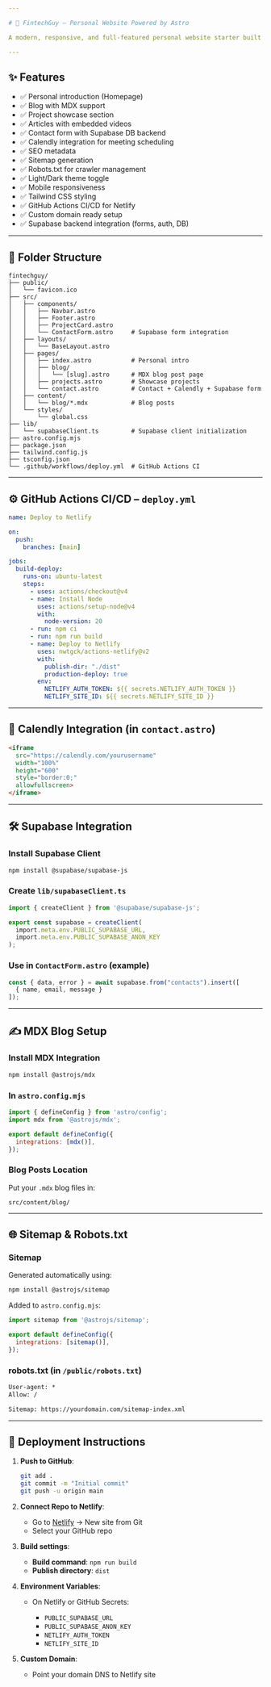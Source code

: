 ```yaml
---

# 🚀 FintechGuy – Personal Website Powered by Astro

A modern, responsive, and full-featured personal website starter built with **Astro**, **Tailwind CSS**, **Supabase**, and **Netlify**.

---
```


## ✨ Features

* ✅ Personal introduction (Homepage)
* ✅ Blog with MDX support
* ✅ Project showcase section
* ✅ Articles with embedded videos
* ✅ Contact form with Supabase DB backend
* ✅ Calendly integration for meeting scheduling
* ✅ SEO metadata
* ✅ Sitemap generation
* ✅ Robots.txt for crawler management
* ✅ Light/Dark theme toggle
* ✅ Mobile responsiveness
* ✅ Tailwind CSS styling
* ✅ GitHub Actions CI/CD for Netlify
* ✅ Custom domain ready setup
* ✅ Supabase backend integration (forms, auth, DB)

---

## 📁 Folder Structure

```
fintechguy/
├── public/
│   └── favicon.ico
├── src/
│   ├── components/
│   │   ├── Navbar.astro
│   │   ├── Footer.astro
│   │   ├── ProjectCard.astro
│   │   └── ContactForm.astro     # Supabase form integration
│   ├── layouts/
│   │   └── BaseLayout.astro
│   ├── pages/
│   │   ├── index.astro           # Personal intro
│   │   ├── blog/
│   │   │   └── [slug].astro      # MDX blog post page
│   │   ├── projects.astro        # Showcase projects
│   │   └── contact.astro         # Contact + Calendly + Supabase form
│   ├── content/
│   │   └── blog/*.mdx            # Blog posts
│   └── styles/
│       └── global.css
├── lib/
│   └── supabaseClient.ts         # Supabase client initialization
├── astro.config.mjs
├── package.json
├── tailwind.config.js
├── tsconfig.json
└── .github/workflows/deploy.yml  # GitHub Actions CI
```

---

## ⚙️ GitHub Actions CI/CD – `deploy.yml`

```yaml
name: Deploy to Netlify

on:
  push:
    branches: [main]

jobs:
  build-deploy:
    runs-on: ubuntu-latest
    steps:
      - uses: actions/checkout@v4
      - name: Install Node
        uses: actions/setup-node@v4
        with:
          node-version: 20
      - run: npm ci
      - run: npm run build
      - name: Deploy to Netlify
        uses: nwtgck/actions-netlify@v2
        with:
          publish-dir: "./dist"
          production-deploy: true
        env:
          NETLIFY_AUTH_TOKEN: ${{ secrets.NETLIFY_AUTH_TOKEN }}
          NETLIFY_SITE_ID: ${{ secrets.NETLIFY_SITE_ID }}
```

---

## 📩 Calendly Integration (in `contact.astro`)

```html
<iframe
  src="https://calendly.com/yourusername"
  width="100%"
  height="600"
  style="border:0;"
  allowfullscreen>
</iframe>
```

---

## 🛠️ Supabase Integration

### Install Supabase Client

```bash
npm install @supabase/supabase-js
```

### Create `lib/supabaseClient.ts`

```ts
import { createClient } from '@supabase/supabase-js';

export const supabase = createClient(
  import.meta.env.PUBLIC_SUPABASE_URL,
  import.meta.env.PUBLIC_SUPABASE_ANON_KEY
);
```

### Use in `ContactForm.astro` (example)

```ts
const { data, error } = await supabase.from("contacts").insert([
  { name, email, message }
]);
```

---

## ✍️ MDX Blog Setup

### Install MDX Integration

```bash
npm install @astrojs/mdx
```

### In `astro.config.mjs`

```js
import { defineConfig } from 'astro/config';
import mdx from '@astrojs/mdx';

export default defineConfig({
  integrations: [mdx()],
});
```

### Blog Posts Location

Put your `.mdx` blog files in:

```
src/content/blog/
```

---

## 🌐 Sitemap & Robots.txt

### Sitemap

Generated automatically using:

```bash
npm install @astrojs/sitemap
```

Added to `astro.config.mjs`:

```js
import sitemap from '@astrojs/sitemap';

export default defineConfig({
  integrations: [sitemap()],
});
```

### robots.txt (in `/public/robots.txt`)

```txt
User-agent: *
Allow: /

Sitemap: https://yourdomain.com/sitemap-index.xml
```

---

## 🚀 Deployment Instructions

1. **Push to GitHub**:

   ```bash
   git add .
   git commit -m "Initial commit"
   git push -u origin main
   ```

2. **Connect Repo to Netlify**:

   * Go to [Netlify](https://netlify.com) → New site from Git
   * Select your GitHub repo

3. **Build settings**:

   * **Build command**: `npm run build`
   * **Publish directory**: `dist`

4. **Environment Variables**:

   * On Netlify or GitHub Secrets:

     * `PUBLIC_SUPABASE_URL`
     * `PUBLIC_SUPABASE_ANON_KEY`
     * `NETLIFY_AUTH_TOKEN`
     * `NETLIFY_SITE_ID`

5. **Custom Domain**:

   * Point your domain DNS to Netlify site
